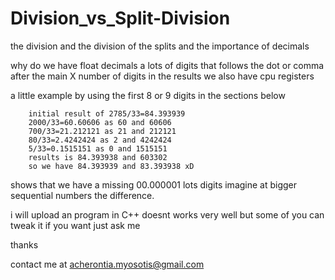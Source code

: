 # Division_vs_Split-Division
the division and the division of the splits and the importance of decimals 

why do we have float decimals a lots of digits that follows the dot or comma
after the main X number of digits in the results
we also have cpu registers 

a little example by using the first 8 or 9 digits in the sections below

        initial result of 2785/33=84.393939 
        2000/33=60.60606 as 60 and 60606
        700/33=21.212121 as 21 and 212121
        80/33=2.4242424 as 2 and 4242424
        5/33=0.1515151 as 0 and 1515151
        results is 84.393938 and 603302
        so we have 84.393939 and 83.393938 xD 

shows that we have a missing 00.000001 lots digits
imagine at bigger sequential numbers the difference.

i will upload an program in C++ doesnt works
very well but some of you can tweak it if you want
just ask me 

thanks

contact me at acherontia.myosotis@gmail.com

